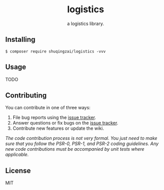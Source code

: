 <h1 align="center"> logistics </h1>

<p align="center"> a logistics library.</p>


## Installing

```shell
$ composer require shuqingzai/logistics -vvv
```

## Usage

TODO

## Contributing

You can contribute in one of three ways:

1. File bug reports using the [issue tracker](https://github.com/shuqingzai/logistics/issues).
2. Answer questions or fix bugs on the [issue tracker](https://github.com/shuqingzai/logistics/issues).
3. Contribute new features or update the wiki.

_The code contribution process is not very formal. You just need to make sure that you follow the PSR-0, PSR-1, and PSR-2 coding guidelines. Any new code contributions must be accompanied by unit tests where applicable._

## License

MIT